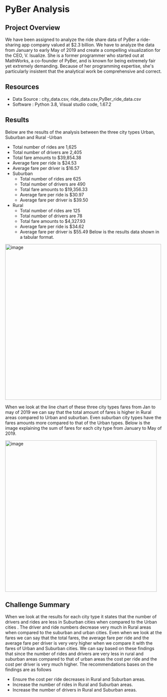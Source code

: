 # PyBer Analysis

## Project Overview
We have been assigned to analyze the ride share data  of PyBer a ride-sharing app company valued at $2.3 billion. We have to analyze the data from January to early May of 2019 and create a compelling visualization for the CEO, V. Isualize. She is a former programmer who started out at MathWorks, 
a co-founder of PyBer, and is known for being extremely fair yet extremely demanding. Because of her programming expertise, she's particularly insistent that the analytical work be comprehensive and correct. 

## Resources
- Data Source : city_data.csv, ride_data.csv,PyBer_ride_data.csv
- Software    : Python 3.8, Visual studio code, 1.67.2

## Results 
Below are the results of the analysis between the three city types Urban, Suburban and Rural
-Urban
  - Total number of rides are 1,625
  - Total number of drivers are 2,405
  - Total fare amounts to $39,854.38	
  - Average fare per ride is $24.53
  - Average fare per driver is $16.57
- Suburban 
  - Total number of rides are 625
  - Total number of drivers are 490
  - Total fare amounts to $19,356.33		
  - Average fare per ride is $30.97
  - Average fare per driver is $39.50
- Rural 
  - Total number of rides are 125
  - Total number of drivers are 78
  - Total fare amounts to $4,327.93		
  - Average fare per ride is $34.62
  - Average fare per driver is $55.49
Below is the results data shown in a tabular format.

<img width="500" alt="image" src="https://user-images.githubusercontent.com/104597335/172661066-b609fc39-d7d5-4cde-b40c-efb46f406663.png">



When we look at the line chart of these three city types fares from Jan to may of 2019 we can say that the total amount of fares is higher in Rural areas compared to Urban and suburban. Even suburban city types have the fares amounts more compared to that of the Urban types. 
Below is the image explaining the sum of fares for each city type from January to May of 2019.

<img width="486" alt="image" src="https://user-images.githubusercontent.com/104597335/172660828-d96c10e1-13dc-49d0-a2d6-71fc0bce4045.png">


## Challenge Summary
When we look at the results for each city type it states that the number of drivers and rides are less in Suburban cities when compared to the Urban cities . The driver and ride numbers decrease very much in Rural areas when compared to the suburban and urban cities. Even when we look at the fares we can say that the total fares, the average fare per ride and the average fare per driver is very very higher when we compare it with the fares of Urban and Suburban cities. We can say based on these findings that since the number of rides and drivers are very less in rural and suburban areas compared to that of urban areas the cost per ride and the cost per driver is very much higher.
The recommendations bases on the findings are as follows
- Ensure the cost per ride decreases in Rural and Suburban areas.
- Increase the number of rides in Rural and Suburban areas.
- Increase the number of drivers in Rural and Suburban areas.
